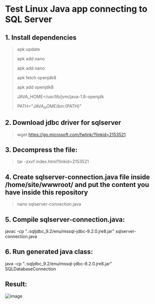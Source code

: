 # Test Linux Java app connecting to SQL Server

## 1. Install dependencies 

> apk update	
>
> apk add nano	
> 
> apk add nano	
> 
>	apk fetch openjdk8	
>	
> apk add openjdk8	
> 
> JAVA_HOME=/usr/lib/jvm/java-1.8-openjdk 	
> 
> PATH="$JAVA_HOME/bin:${PATH}"	 	

## 2. Download jdbc driver for sqlserver 
> wget https://go.microsoft.com/fwlink/?linkid=2153521

## 3. Decompress the file:
> tar -zxvf index.html?linkid\=2153521

## 4. Create sqlserver-connection.java file inside /home/site/wwwroot/ and put the content you have inside this repository
> nano sqlserver-connection.java

## 5. Compile sqlserver-connection.java:
javac -cp ".:sqljdbc_9.2/enu/mssql-jdbc-9.2.0.jre8.jar" sqlserver-connection.java

## 6. Run generated java class:
java -cp ".:sqljdbc_9.2/enu/mssql-jdbc-9.2.0.jre8.jar" SQLDatabaseConnection

## Result:
![image](https://user-images.githubusercontent.com/36493244/136129149-22d7e199-eecf-4275-bbb2-7749d801aec2.png)
